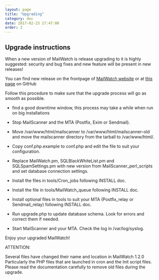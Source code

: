 ```yaml
---
layout: page
title: "Upgrading"
category: doc
date: 2017-02-23 17:47:00
order: 2
---
```


## Upgrade instructions

When a new version of MailWatch is release upgrading to it is highly suggested: security and bug fixes and new feature will be present in new releases!

You can find new release on the frontpage of [MailWatch website](http://mailwatch.org) or at [this page](https://github.com/mailwatch/1.2.0/releases) on GitHub 

Follow this procedure to make sure that the upgrade process will go as smooth as possible.

- find a good downtime window, this process may take a while when run on big installations

- Stop MailScanner and the MTA (Postfix, Exim or Sendmail).

- Move /var/www/html/mailscanner to /var/www/html/mailscanner-old and move the
  mailscanner directory from the tarball to /var/www/html/.

- Copy conf.php.example to conf.php and edit the file to suit your configuration.

- Replace MailWatch.pm, SQLBlackWhiteList.pm and SQLSpamSettings.pm with new version 
  from MailScanner_perl_scripts and set database connection settings.

- Install the files in tools/Cron_jobs following INSTALL doc.

- Install the file in tools/MailWatch_queue following INSTALL doc.

- Install optional files in tools to suit your MTA (Postfix_relay or Sendmail_relay) 
  following INSTALL doc.

- Run upgrade.php to update database schema. Look for errors and correct them if needed.

- Start MailScanner and your MTA. Check the log in /var/log/syslog.

Enjoy your upgraded MailWatch!

ATTENTION:

Several files have changed their name and location in MailWatch 1.2.0
Particularly the PHP files that are launched in cron and the Init script files.
Please read the documentation carefully to remove old files during the upgrade.